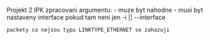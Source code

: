 Projekt 2 IPK
zpracovani argumentu:
    - muze byt nahodne
    - musi byt nastaveny interface pokud tam neni jen -i || --interface

    packety co nejsou typu LINKTYPE_ETHERNET se zahazuji